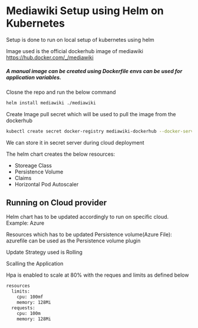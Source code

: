 # Mediawiki Setup using Helm on Kubernetes




Setup is done to run on local setup of kubernetes using helm

Image used is the official dockerhub image of mediawiki
https://hub.docker.com/_/mediawiki

##### A manual image can be created using Dockerfile envs can be used for application variables.


Closne the repo and run the below command
```sh
helm install mediawiki ./mediawiki
```

Create Image pull secret which will be used to pull the image from the dockerhub
```sh
kubectl create secret docker-registry mediawiki-dockerhub --docker-server=<your-registry-server> --docker-username=<your-name> --docker-password=<your-pword> --docker-email=<your-email>
```
We can store it in secret server during cloud deployment

The helm chart creates the below resources:
* Storeage Class
* Persistence Volume
* Claims
* Horizontal Pod Autoscaler 

## Running on Cloud provider
Helm chart has to be updated accordingly to run on specific cloud.
Example:
Azure

Resources which has to be updated
Persistence volume(Azure File): azurefile can be used as the Persistence volume plugin

Update Strategy used is Rolling

Scalling the Application

Hpa is enabled to scale at 80% with the reques and limits as defined below
```sh
resources
  limits:
    cpu: 100mf
    memory: 128Mi
  requests:
    cpu: 100m
    memory: 128Mi
```

